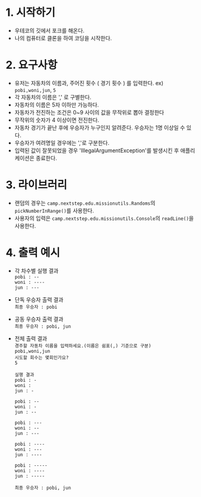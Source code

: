 # 1. 시작하기
 - 우테코의 깃에서 포크를 해온다.
 - 나의 컴퓨터로 클론을 하여 코딩을 시작한다.

# 2. 요구사항
 - 유저는 자동차의 이름과, 주어진 횟수 ( 경기 횟수 ) 를 입력한다.
    ex) `pobi,woni,jun`, `5`
 - 각 자동차의 이름은 ',' 로 구별한다.
 - 자동차의 이름은 5자 이하만 가능하다.
 - 자동차가 전진하는 조건은 0~9 사이의 값을 무작위로 뽑아 결정한다
 - 무작위의 숫자가 4 이상이면 전진한다.
 - 자동차 경기가 끝난 후에 우승자가 누구인지 알려준다. 우승자는 1명 이상일 수 있다.
 - 우승자가 여려명일 경우에는 ','로 구분한다.
 - 입력된 값이 잘못되었을 경우 'IllegalArgumentException'를 발생시킨 후 애플리케이션은 종료한다.

# 3. 라이브러리
 - 랜덤의 경우는 `camp.nextstep.edu.missionutils.Randoms`의 `pickNumberInRange()`를 사용한다.
 - 사용자의 입력은 `camp.nextstep.edu.missionutils.Console`의 `readLine()`을 사용한다.

# 4. 출력 예시
 - 각 차수별 실행 결과  
    `pobi : --`  
    `woni : ----`  
    `jun : ---`  
  
 - 단독 우승자 출력 결과  
    `최종 우승자 : pobi`  
  
 - 공동 우승자 출력 결과  
    `최종 우승자 : pobi, jun`  
 
 - 전체 출력 결과  
   `경주할 자동차 이름을 입력하세요.(이름은 쉼표(,) 기준으로 구분)`  
   `pobi,woni,jun`  
   `시도할 회수는 몇회인가요?`  
   `5`  
  
   `실행 결과`  
   `pobi : -`  
   `woni :`  
   `jun : -`  
  
   `pobi : --`  
   `woni : -`  
   `jun : --`  
  
   `pobi : ---`  
   `woni : --`  
   `jun : ---`  
  
   `pobi : ----`  
   `woni : ---`  
   `jun : ----`  
  
   `pobi : -----`  
   `woni : ----`  
   `jun : -----`  
  
   `최종 우승자 : pobi, jun`  